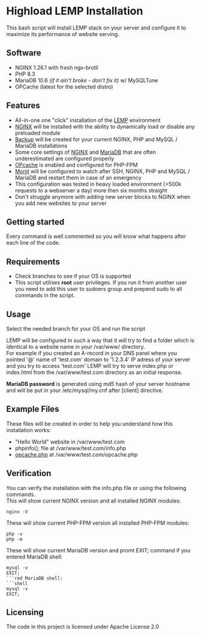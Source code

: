 # Highload LEMP Installation

This bash script will install LEMP stack on your server and configure it to maximize its performance of website serving.

## Software 
* NGINX 1.26.1 with fresh ngx-brotli
* PHP 8.3
* MariaDB 10.6 _(if it ain't broke - don't fix it)_ w/ MySQLTune
* OPCache (latest for the selected distro)

## Features
* All-in-one one "click" installation of the [LEMP](https://en.wikipedia.org/wiki/LAMP_(software_bundle)) environment
* [NGINX](https://launchpad.net/~hda-me/+archive/ubuntu/nginx-stable) will be installed with the ability to dynamically load or disable any preloaded module
* [Backup](https://gist.github.com/sutlxwhx/717efdfadd8052d456c2e4da16b0163b) will be created for your current NGINX, PHP and MySQL / MariaDB installations
* Some core settings of [NGINX](https://nginx.org/en/docs/http/ngx_http_core_module.html) and [MariaDB](https://mariadb.com/kb/en/library/server-system-variables/) that are often underestimated are configured properly
* [OPcache](http://php.net/manual/en/book.opcache.php) is enabled and configured for PHP-FPM 
* [Monit](https://mmonit.com/monit/) will be configured to watch after SSH, NGINX, PHP and MySQL / MariaDB and restart them in case of an emergency
* This configuration was tested in heavy loaded environment (>500k requests to a webserver a day) more then six months straight
* Don't struggle anymore with adding new server blocks to NGINX when you add new websites to your server

## Getting started
Every command is well commented so you will know what  happens after each line of the code.

## Requirements
* Check branches to see if your OS is supported
* This script utilises **root** user privileges. If you run it from another user you need to add this user to sudoers group and prepend sudo to all commands in the script.

## Usage

Select the needed branch for your OS and run the script

LEMP will be configured in such a way that it will try to find a folder which is identical to a website name in your /var/www/ directory.
<br/>For example if you created an A-record in your DNS panel where you pointed '@' name of 'test.com' domain to '1.2.3.4' IP adress of your server and you try to access 'test.com' LEMP will try to serve index.php or index.html from the /var/www/test.com directory as an initial response.

**MariaDB password** is generated using md5 hash of your server hostname and will be put in your /etc/mysql/my.cnf after [client] directive. 

## Example Files

These files will be created in order to help you understand how this installation works:
* "Hello World" website in /var/www/test.com 
* phpinfo(); file at /var/www/test.com/info.php
* [opcache.php](https://github.com/rlerdorf/opcache-status) at /var/www/test.com/opcache.php

## Verification

You can verify the installation with the info.php file or using the following commands.
<br/>This will show current NGINX version and all installed NGINX modules:
```shell
nginx -V
```
These will show current PHP-FPM version all installed PHP-FPM modules:
```shell
php -v
php -m
```
These will show current MariaDB version and promt EXIT; command if you entered MariaDB shell:
```shell
mysql -v
EXIT;
```red MariaDB shell:
```shell
mysql -v
EXIT;
```

## Licensing

The code in this project is licensed under Apache License 2.0